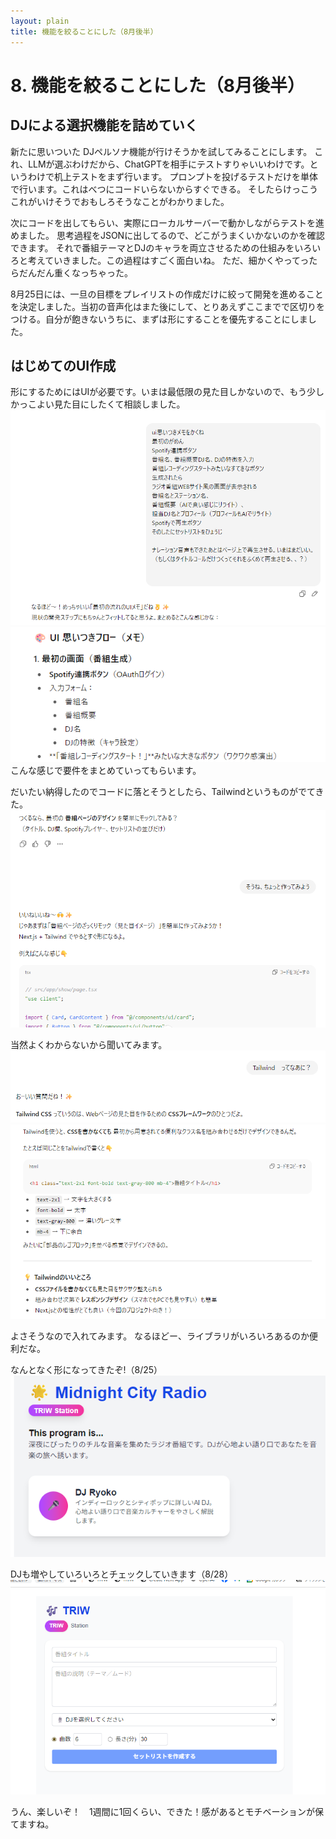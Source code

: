 ```yaml
---
layout: plain
title: 機能を絞ることにした（8月後半）
---
```


# 8. 機能を絞ることにした（8月後半）
## DJによる選択機能を詰めていく
新たに思いついた DJペルソナ機能が行けそうかを試してみることにします。
これ、LLMが選ぶわけだから、ChatGPTを相手にテストすりゃいいわけです。というわけで机上テストをまず行います。
プロンプトを投げるテストだけを単体で行います。これはべつにコードいらないからすぐできる。
そしたらけっこうこれがいけそうでおもしろそうなことがわかりました。

次にコードを出してもらい、実際にローカルサーバーで動かしながらテストを進めました。
思考過程をJSONに出してるので、どこがうまくいかないのかを確認できます。
それで番組テーマとDJのキャラを両立させるための仕組みをいろいろと考えていきました。この過程はすごく面白いね。
ただ、細かくやってったらだんだん重くなっちゃった。

8月25日には、一旦の目標をプレイリストの作成だけに絞って開発を進めることを決定しました。当初の音声化はまた後にして、とりあえずここまでで区切りをつける。自分が飽きないうちに、まずは形にすることを優先することにしました。



## はじめてのUI作成
形にするためにはUIが必要です。いまは最低限の見た目しかないので、もう少しかっこよい見た目にしたくて相談しました。
 ![](images/08_dev5-2025-10-13-12-40-24.png)
 ![](images/08_dev5-2025-10-13-12-41-05.png)
 こんな感じで要件をまとめていってもらいます。

 だいたい納得したのでコードに落とそうとしたら、Tailwindというものがでてきた。
 ![](images/08_dev5-2025-10-13-12-42-27.png)

 当然よくわからないから聞いてみます。
![](images/08_dev5-2025-10-13-12-43-14.png)
![](images/08_dev5-2025-10-13-12-43-42.png)

 よさそうなので入れてみます。
 なるほどー、ライブラリがいろいろあるのか便利だな。
 

 なんとなく形になってきたぞ!（8/25）
![](images/07_dev4-2025-10-12-21-41-04.png)

 DJも増やしていろいろとチェックしていきます（8/28）
![](images/07_dev4-2025-10-12-21-41-47.png)


うん、楽しいぞ！　1週間に1回くらい、できた！感があるとモチベーションが保てますね。
